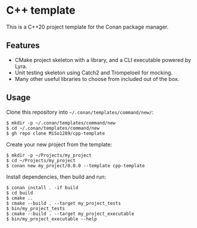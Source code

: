 # C++ template
This is a C++20 project template for the Conan package manager.

## Features
- CMake project skeleton with a library, and a CLI executable powered by Lyra.
- Unit testing skeleton using Catch2 and Trompeloeil for mocking.
- Many other useful libraries to choose from included out of the box.

## Usage
Clone this repository into `~/.conan/templates/command/new/`:
```shell script
$ mkdir -p ~/.conan/templates/command/new
$ cd ~/.conan/templates/command/new
$ gh repo clone MiSo1289/cpp-template
```

Create your new project from the template:
```shell script
$ mkdir -p ~/Projects/my_project
$ cd ~/Projects/my_project
$ conan new my_project/0.0.0 --template cpp-template  
```

Install dependencies, then build and run:
```shell script
$ conan install . -if build
$ cd build
$ cmake ..
$ cmake --build . --target my_project_tests
$ bin/my_project_tests
$ cmake --build . --target my_project_executable
$ bin/my_project_executable --help
```
